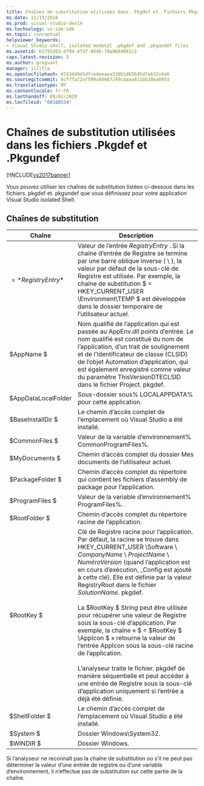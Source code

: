 ```yaml
---
title: Chaînes de substitution utilisées dans. Pkgdef et. Fichiers Pkgundef | Microsoft Docs
ms.date: 11/15/2016
ms.prod: visual-studio-dev14
ms.technology: vs-ide-sdk
ms.topic: conceptual
helpviewer_keywords:
- Visual Studio shell, isolated mode%2C .pkgdef and .pkgundef files
ms.assetid: b1755d63-d794-4fd7-864b-70a9684881c2
caps.latest.revision: 5
ms.author: gregvanl
manager: jillfra
ms.openlocfilehash: 47434d9d1dfcedeeaea330b1d65645d7a632c6e6
ms.sourcegitcommit: 6cfffa72af599a9d667249caaaa411bb28ea69fd
ms.translationtype: MT
ms.contentlocale: fr-FR
ms.lasthandoff: 09/02/2020
ms.locfileid: "68160534"
---
```

# <a name="substitution-strings-used-in-pkgdef-and-pkgundef-files"></a>Chaînes de substitution utilisées dans les fichiers .Pkgdef et .Pkgundef
[!INCLUDE[vs2017banner](../includes/vs2017banner.md)]

Vous pouvez utiliser les chaînes de substitution listées ci-dessous dans les fichiers. pkgdef et. pkgundef que vous définissez pour votre application Visual Studio isolated Shell.  
  
## <a name="substitution-strings"></a>Chaînes de substitution  
  
|Chaîne|Description|  
|------------|-----------------|  
|$=*RegistryEntry*$|Valeur de l’entrée *RegistryEntry* . Si la chaîne d’entrée de Registre se termine par une barre oblique inverse ( \\ ), la valeur par défaut de la sous-clé de Registre est utilisée. Par exemple, la chaîne de substitution $ = HKEY_CURRENT_USER \Environment\TEMP $ est développée dans le dossier temporaire de l’utilisateur actuel.|  
|$AppName $|Nom qualifié de l’application qui est passée au AppEnv.dll points d’entrée. Le nom qualifié est constitué du nom de l’application, d’un trait de soulignement et de l’identificateur de classe (CLSID) de l’objet Automation d’application, qui est également enregistré comme valeur du paramètre ThisVersionDTECLSID dans le fichier Project. pkgdef.|  
|$AppDataLocalFolder|Sous-dossier sous% LOCALAPPDATA% pour cette application.|  
|$BaseInstallDir $|Le chemin d’accès complet de l’emplacement où Visual Studio a été installé.|  
|$CommonFiles $|Valeur de la variable d’environnement% CommonProgramFiles%.|  
|$MyDocuments $|Chemin d’accès complet du dossier Mes documents de l’utilisateur actuel.|  
|$PackageFolder $|Chemin d’accès complet du répertoire qui contient les fichiers d’assembly de package pour l’application.|  
|$ProgramFiles $|Valeur de la variable d’environnement% ProgramFiles%.|  
|$RootFolder $|Chemin d’accès complet du répertoire racine de l’application.|  
|$RootKey $|Clé de Registre racine pour l’application. Par défaut, la racine se trouve dans HKEY_CURRENT_USER \Software \\ *CompanyName* \\ *ProjectName* \\ *NuméroVersion* (quand l’application est en cours d’exécution, _Config est ajouté à cette clé). Elle est définie par la valeur RegistryRoot dans le fichier *SolutionName*. pkgdef.<br /><br /> La $RootKey $ String peut être utilisée pour récupérer une valeur de Registre sous la sous-clé d’application. Par exemple, la chaîne « $ = $RootKey $ \AppIcon $ » retourne la valeur de l’entrée AppIcon sous la sous-clé racine de l’application.<br /><br /> L’analyseur traite le fichier. pkgdef de manière séquentielle et peut accéder à une entrée de Registre sous la sous-clé d’application uniquement si l’entrée a déjà été définie.|  
|$ShellFolder $|Le chemin d’accès complet de l’emplacement où Visual Studio a été installé.|  
|$System $|Dossier Windows\System32.|  
|$WINDIR $|Dossier Windows.|  
  
 Si l’analyseur ne reconnaît pas la chaîne de substitution ou s’il ne peut pas déterminer la valeur d’une entrée de registre ou d’une variable d’environnement, il n’effectue pas de substitution sur cette partie de la chaîne.
